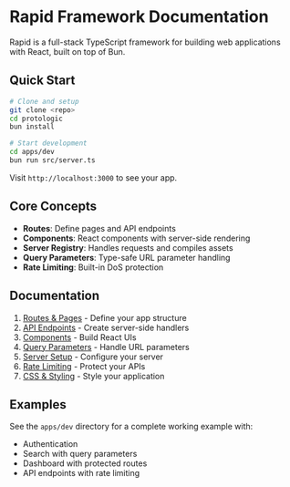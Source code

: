 # Rapid Framework Documentation

Rapid is a full-stack TypeScript framework for building web applications with React, built on top of Bun.

## Quick Start

```bash
# Clone and setup
git clone <repo>
cd protologic
bun install

# Start development
cd apps/dev
bun run src/server.ts
```

Visit `http://localhost:3000` to see your app.

## Core Concepts

- **Routes**: Define pages and API endpoints
- **Components**: React components with server-side rendering
- **Server Registry**: Handles requests and compiles assets
- **Query Parameters**: Type-safe URL parameter handling
- **Rate Limiting**: Built-in DoS protection

## Documentation

1. [Routes & Pages](./docs/routes.md) - Define your app structure
2. [API Endpoints](./docs/api.md) - Create server-side handlers
3. [Components](./docs/components.md) - Build React UIs
4. [Query Parameters](./docs/query-params.md) - Handle URL parameters
5. [Server Setup](./docs/server.md) - Configure your server
6. [Rate Limiting](./docs/rate-limiting.md) - Protect your APIs
7. [CSS & Styling](./docs/styling.md) - Style your application

## Examples

See the `apps/dev` directory for a complete working example with:

- Authentication
- Search with query parameters
- Dashboard with protected routes
- API endpoints with rate limiting
